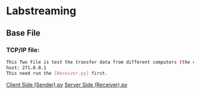 # Labstreaming
## Base File
### TCP/IP file:
``` bash
This Two File is test the transfer data from different computers (the code in here is only  transferred data in locally )
host: 271.0.0.1
This need run the [Receiver.py] first. 
```
[Client Side (Sender).py](https://github.com/UASensorLab/Labstreaming/blob/main/Client%20Side%20(Sender).py)
[Server Side (Receiver).py](https://github.com/UASensorLab/Labstreaming/blob/main/Server%20Side%20(Receiver).py) 
